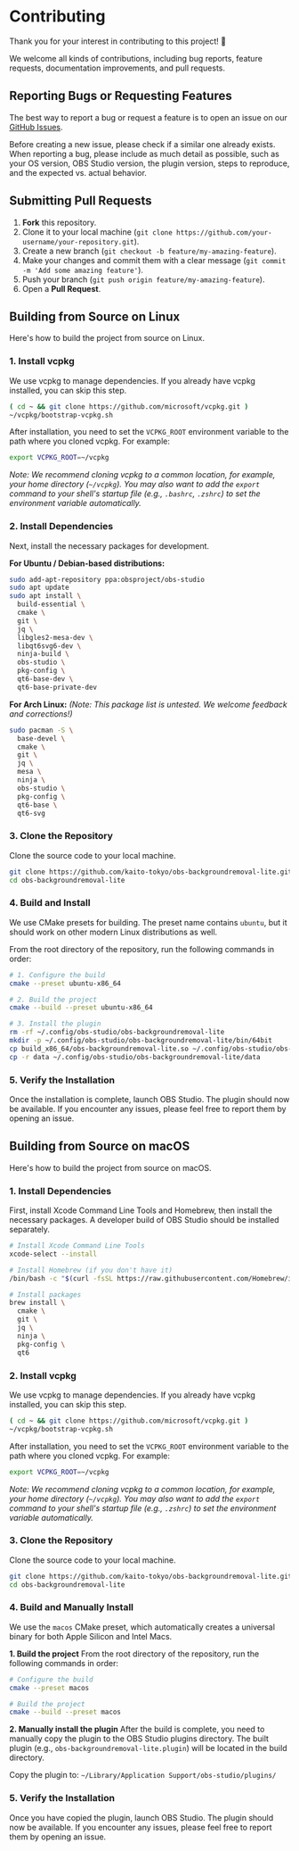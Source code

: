 # Contributing

Thank you for your interest in contributing to this project! 🎉

We welcome all kinds of contributions, including bug reports, feature requests, documentation improvements, and pull requests.

## Reporting Bugs or Requesting Features

The best way to report a bug or request a feature is to open an issue on our [GitHub Issues](https://www.google.com/search?q=https://github.com/kaito-tokyo/obs-backgroundremoval-lite/issues).

Before creating a new issue, please check if a similar one already exists. When reporting a bug, please include as much detail as possible, such as your OS version, OBS Studio version, the plugin version, steps to reproduce, and the expected vs. actual behavior.

## Submitting Pull Requests

1.  **Fork** this repository.
2.  Clone it to your local machine (`git clone https://github.com/your-username/your-repository.git`).
3.  Create a new branch (`git checkout -b feature/my-amazing-feature`).
4.  Make your changes and commit them with a clear message (`git commit -m 'Add some amazing feature'`).
5.  Push your branch (`git push origin feature/my-amazing-feature`).
6.  Open a **Pull Request**.

## Building from Source on Linux

Here's how to build the project from source on Linux.

### 1. Install vcpkg

We use vcpkg to manage dependencies. If you already have vcpkg installed, you can skip this step.

```bash
( cd ~ && git clone https://github.com/microsoft/vcpkg.git )
~/vcpkg/bootstrap-vcpkg.sh
```

After installation, you need to set the `VCPKG_ROOT` environment variable to the path where you cloned vcpkg. For example:

```bash
export VCPKG_ROOT=~/vcpkg
```

*Note: We recommend cloning vcpkg to a common location, for example, your home directory (`~/vcpkg`). You may also want to add the `export` command to your shell's startup file (e.g., `.bashrc`, `.zshrc`) to set the environment variable automatically.*

### 2. Install Dependencies

Next, install the necessary packages for development.

**For Ubuntu / Debian-based distributions:**

```bash
sudo add-apt-repository ppa:obsproject/obs-studio
sudo apt update
sudo apt install \
  build-essential \
  cmake \
  git \
  jq \
  libgles2-mesa-dev \
  libqt6svg6-dev \
  ninja-build \
  obs-studio \
  pkg-config \
  qt6-base-dev \
  qt6-base-private-dev
```

**For Arch Linux:**
*(Note: This package list is untested. We welcome feedback and corrections!)*

```bash
sudo pacman -S \
  base-devel \
  cmake \
  git \
  jq \
  mesa \
  ninja \
  obs-studio \
  pkg-config \
  qt6-base \
  qt6-svg
```

### 3. Clone the Repository

Clone the source code to your local machine.

```bash
git clone https://github.com/kaito-tokyo/obs-backgroundremoval-lite.git
cd obs-backgroundremoval-lite
```

### 4. Build and Install

We use CMake presets for building. The preset name contains `ubuntu`, but it should work on other modern Linux distributions as well.

From the root directory of the repository, run the following commands in order:

```bash
# 1. Configure the build
cmake --preset ubuntu-x86_64

# 2. Build the project
cmake --build --preset ubuntu-x86_64

# 3. Install the plugin
rm -rf ~/.config/obs-studio/obs-backgroundremoval-lite
mkdir -p ~/.config/obs-studio/obs-backgroundremoval-lite/bin/64bit
cp build_x86_64/obs-backgroundremoval-lite.so ~/.config/obs-studio/obs-backgroundremoval-lite/bin/64bit
cp -r data ~/.config/obs-studio/obs-backgroundremoval-lite/data
```

### 5. Verify the Installation

Once the installation is complete, launch OBS Studio. The plugin should now be available.
If you encounter any issues, please feel free to report them by opening an issue.

## Building from Source on macOS

Here's how to build the project from source on macOS.

### 1. Install Dependencies

First, install Xcode Command Line Tools and Homebrew, then install the necessary packages. A developer build of OBS Studio should be installed separately.

```bash
# Install Xcode Command Line Tools
xcode-select --install

# Install Homebrew (if you don't have it)
/bin/bash -c "$(curl -fsSL https://raw.githubusercontent.com/Homebrew/install/HEAD/install.sh)"

# Install packages
brew install \
  cmake \
  git \
  jq \
  ninja \
  pkg-config \
  qt6
```

### 2. Install vcpkg

We use vcpkg to manage dependencies. If you already have vcpkg installed, you can skip this step.

```bash
( cd ~ && git clone https://github.com/microsoft/vcpkg.git )
~/vcpkg/bootstrap-vcpkg.sh
```

After installation, you need to set the `VCPKG_ROOT` environment variable to the path where you cloned vcpkg. For example:

```bash
export VCPKG_ROOT=~/vcpkg
```

*Note: We recommend cloning vcpkg to a common location, for example, your home directory (`~/vcpkg`). You may also want to add the `export` command to your shell's startup file (e.g., `.zshrc`) to set the environment variable automatically.*

### 3. Clone the Repository

Clone the source code to your local machine.

```bash
git clone https://github.com/kaito-tokyo/obs-backgroundremoval-lite.git
cd obs-backgroundremoval-lite
```

### 4. Build and Manually Install

We use the `macos` CMake preset, which automatically creates a universal binary for both Apple Silicon and Intel Macs.

**1. Build the project**
From the root directory of the repository, run the following commands in order:

```bash
# Configure the build
cmake --preset macos

# Build the project
cmake --build --preset macos
```

**2. Manually install the plugin**
After the build is complete, you need to manually copy the plugin to the OBS Studio plugins directory. The built plugin (e.g., `obs-backgroundremoval-lite.plugin`) will be located in the build directory.

Copy the plugin to: `~/Library/Application Support/obs-studio/plugins/`

### 5. Verify the Installation

Once you have copied the plugin, launch OBS Studio. The plugin should now be available.
If you encounter any issues, please feel free to report them by opening an issue.